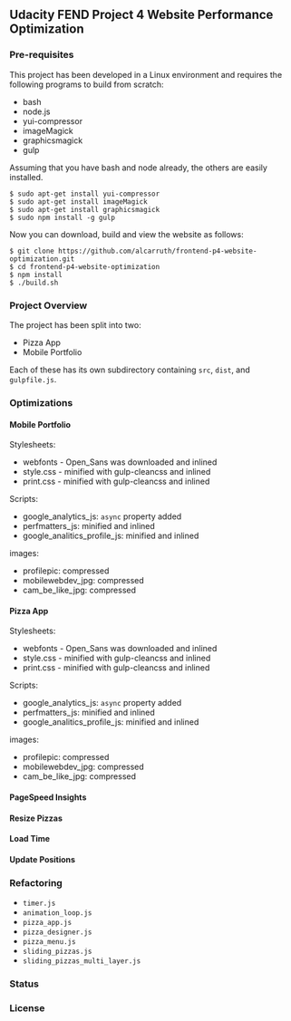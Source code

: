 ## Udacity FEND Project 4 Website Performance Optimization

### Pre-requisites

This project has been developed in a Linux environment and requires
the following programs to build from scratch:

 - bash
 - node.js
 - yui-compressor
 - imageMagick
 - graphicsmagick
 - gulp

Assuming that you have bash and node already, the others are easily 
installed.

```
$ sudo apt-get install yui-compressor
$ sudo apt-get install imageMagick
$ sudo apt-get install graphicsmagick
$ sudo npm install -g gulp
```

Now you can download, build
and view the website as follows:

```
$ git clone https://github.com/alcarruth/frontend-p4-website-optimization.git
$ cd frontend-p4-website-optimization
$ npm install
$ ./build.sh
```
### Project Overview

The project has been split into two:

 - Pizza App
 - Mobile Portfolio

Each of these has its own subdirectory containing `src`, `dist`, and `gulpfile.js`.

### Optimizations

#### Mobile Portfolio

Stylesheets:
 - webfonts - Open_Sans was downloaded and inlined
 - style.css - minified with gulp-cleancss and inlined
 - print.css - minified with gulp-cleancss and inlined

Scripts:
 - google_analytics_js: `async` property added
 - perfmatters_js:  minified and inlined
 - google_analitics_profile_js: minified and inlined

images:
 - profilepic: compressed
 - mobilewebdev_jpg: compressed
 - cam_be_like_jpg: compressed

#### Pizza App


Stylesheets:
 - webfonts - Open_Sans was downloaded and inlined
 - style.css - minified with gulp-cleancss and inlined
 - print.css - minified with gulp-cleancss and inlined

Scripts:
 - google_analytics_js: `async` property added
 - perfmatters_js:  minified and inlined
 - google_analitics_profile_js: minified and inlined

images:
 - profilepic: compressed
 - mobilewebdev_jpg: compressed
 - cam_be_like_jpg: compressed




#### PageSpeed Insights

#### Resize Pizzas

#### Load Time

#### Update Positions

### Refactoring

 - `timer.js`
 - `animation_loop.js`
 - `pizza_app.js`
 - `pizza_designer.js`
 - `pizza_menu.js`
 - `sliding_pizzas.js`
 - `sliding_pizzas_multi_layer.js`

### Status

### License

